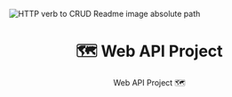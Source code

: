 [//]: # "Absolute Path of the image"
![HTTP verb to CRUD Readme image absolute path](https://github.com/gabrielvlad/classes/raw/development/IT-DNP1X-A22/Exercises_Web_API/Web_API_Page_05.png)
<h1 align="center">🗺️ Web API Project</h1>
<p align="center">Web API Project 🗺️</p>